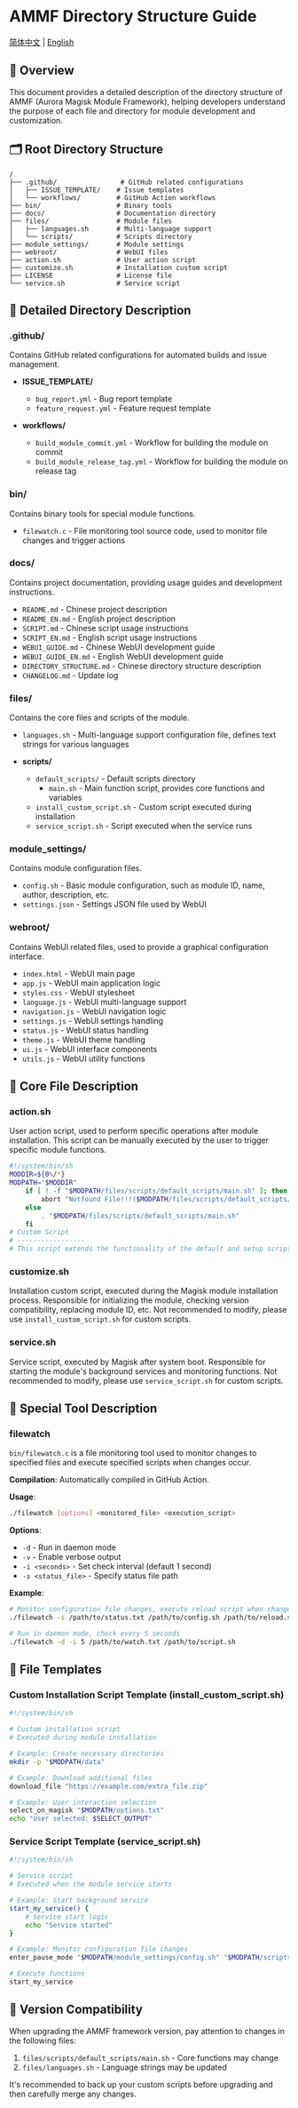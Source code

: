 # AMMF Directory Structure Guide

[简体中文](DIRECTORY_STRUCTURE.md) | [English](DIRECTORY_STRUCTURE_EN.md)

## 📂 Overview

This document provides a detailed description of the directory structure of AMMF (Aurora Magisk Module Framework), helping developers understand the purpose of each file and directory for module development and customization.

## 🗂️ Root Directory Structure

```
/
├── .github/                # GitHub related configurations
│   ├── ISSUE_TEMPLATE/    # Issue templates
│   └── workflows/         # GitHub Action workflows
├── bin/                   # Binary tools
├── docs/                  # Documentation directory
├── files/                 # Module files
│   ├── languages.sh       # Multi-language support
│   └── scripts/           # Scripts directory
├── module_settings/       # Module settings
├── webroot/               # WebUI files
├── action.sh              # User action script
├── customize.sh           # Installation custom script
├── LICENSE                # License file
└── service.sh             # Service script
```

## 📁 Detailed Directory Description

### .github/

Contains GitHub related configurations for automated builds and issue management.

- **ISSUE_TEMPLATE/**
  - `bug_report.yml` - Bug report template
  - `feature_request.yml` - Feature request template

- **workflows/**
  - `build_module_commit.yml` - Workflow for building the module on commit
  - `build_module_release_tag.yml` - Workflow for building the module on release tag

### bin/

Contains binary tools for special module functions.

- `filewatch.c` - File monitoring tool source code, used to monitor file changes and trigger actions

### docs/

Contains project documentation, providing usage guides and development instructions.

- `README.md` - Chinese project description
- `README_EN.md` - English project description
- `SCRIPT.md` - Chinese script usage instructions
- `SCRIPT_EN.md` - English script usage instructions
- `WEBUI_GUIDE.md` - Chinese WebUI development guide
- `WEBUI_GUIDE_EN.md` - English WebUI development guide
- `DIRECTORY_STRUCTURE.md` - Chinese directory structure description
- `CHANGELOG.md` - Update log

### files/

Contains the core files and scripts of the module.

- `languages.sh` - Multi-language support configuration file, defines text strings for various languages

- **scripts/**
  - `default_scripts/` - Default scripts directory
    - `main.sh` - Main function script, provides core functions and variables
  - `install_custom_script.sh` - Custom script executed during installation
  - `service_script.sh` - Script executed when the service runs

### module_settings/

Contains module configuration files.

- `config.sh` - Basic module configuration, such as module ID, name, author, description, etc.
- `settings.json` - Settings JSON file used by WebUI

### webroot/

Contains WebUI related files, used to provide a graphical configuration interface.

- `index.html` - WebUI main page
- `app.js` - WebUI main application logic
- `styles.css` - WebUI stylesheet
- `language.js` - WebUI multi-language support
- `navigation.js` - WebUI navigation logic
- `settings.js` - WebUI settings handling
- `status.js` - WebUI status handling
- `theme.js` - WebUI theme handling
- `ui.js` - WebUI interface components
- `utils.js` - WebUI utility functions

## 📄 Core File Description

### action.sh

User action script, used to perform specific operations after module installation. This script can be manually executed by the user to trigger specific module functions.

```bash
#!/system/bin/sh
MODDIR=${0%/*}
MODPATH="$MODDIR"
    if [ ! -f "$MODPATH/files/scripts/default_scripts/main.sh" ]; then
        abort "Notfound File!!!($MODPATH/files/scripts/default_scripts/main.sh)"
    else
        . "$MODPATH/files/scripts/default_scripts/main.sh"
    fi
# Custom Script
# -----------------
# This script extends the functionality of the default and setup scripts, allowing direct use of their variables and functions.
```

### customize.sh

Installation custom script, executed during the Magisk module installation process. Responsible for initializing the module, checking version compatibility, replacing module ID, etc.
Not recommended to modify, please use `install_custom_script.sh` for custom scripts.

### service.sh

Service script, executed by Magisk after system boot. Responsible for starting the module's background services and monitoring functions.
Not recommended to modify, please use `service_script.sh` for custom scripts.

## 🔧 Special Tool Description

### filewatch

`bin/filewatch.c` is a file monitoring tool used to monitor changes to specified files and execute specified scripts when changes occur.

**Compilation**:
Automatically compiled in GitHub Action.

**Usage**:
```bash
./filewatch [options] <monitored_file> <execution_script>
```

**Options**:
- `-d` - Run in daemon mode
- `-v` - Enable verbose output
- `-i <seconds>` - Set check interval (default 1 second)
- `-s <status_file>` - Specify status file path

**Example**:
```bash
# Monitor configuration file changes, execute reload script when changed
./filewatch -s /path/to/status.txt /path/to/config.sh /path/to/reload.sh

# Run in daemon mode, check every 5 seconds
./filewatch -d -i 5 /path/to/watch.txt /path/to/script.sh
```

## 📝 File Templates

### Custom Installation Script Template (install_custom_script.sh)

```bash
#!/system/bin/sh

# Custom installation script
# Executed during module installation

# Example: Create necessary directories
mkdir -p "$MODPATH/data"

# Example: Download additional files
download_file "https://example.com/extra_file.zip"

# Example: User interaction selection
select_on_magisk "$MODPATH/options.txt"
echo "User selected: $SELECT_OUTPUT"
```

### Service Script Template (service_script.sh)

```bash
#!/system/bin/sh

# Service script
# Executed when the module service starts

# Example: Start background service
start_my_service() {
    # Service start logic
    echo "Service started"
}

# Example: Monitor configuration file changes
enter_pause_mode "$MODPATH/module_settings/config.sh" "$MODPATH/scripts/reload_config.sh"

# Execute functions
start_my_service
```

## 🔄 Version Compatibility

When upgrading the AMMF framework version, pay attention to changes in the following files:

1. `files/scripts/default_scripts/main.sh` - Core functions may change
2. `files/languages.sh` - Language strings may be updated

It's recommended to back up your custom scripts before upgrading and then carefully merge any changes.
